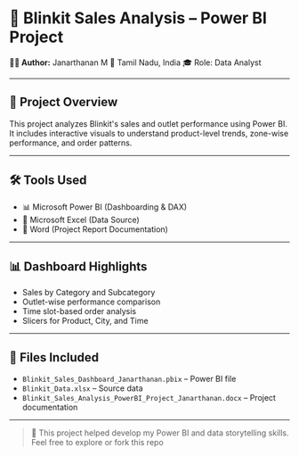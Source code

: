 # 🛒 Blinkit Sales Analysis – Power BI Project

**👨‍💼 Author:** Janarthanan M
📍 Tamil Nadu, India
🎓 Role: Data Analyst 

---

## 📘 Project Overview

This project analyzes Blinkit's sales and outlet performance using Power BI.
It includes interactive visuals to understand product-level trends, zone-wise performance, and order patterns.

---

## 🛠 Tools Used

* 📊 Microsoft Power BI (Dashboarding & DAX)
* 📄 Microsoft Excel (Data Source)
* 📑 Word (Project Report Documentation)

---

## 📊 Dashboard Highlights

* Sales by Category and Subcategory
* Outlet-wise performance comparison
* Time slot-based order analysis
* Slicers for Product, City, and Time

---

## 📁 Files Included

* `Blinkit_Sales_Dashboard_Janarthanan.pbix` – Power BI file
* `Blinkit_Data.xlsx` – Source data
* `Blinkit_Sales_Analysis_PowerBI_Project_Janarthanan.docx` – Project documentation

---

> 📌 This project helped develop my Power BI and data storytelling skills.
> Feel free to explore or fork this repo

